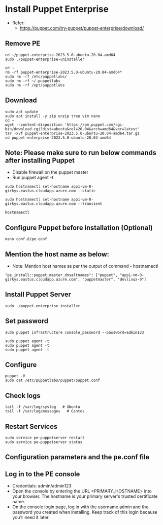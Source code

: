 # Install Puppet Enterprise

- Refer:
  - https://puppet.com/try-puppet/puppet-enterprise/download/

## Remove PE
```
cd ~/puppet-enterprise-2023.5.0-ubuntu-20.04-amd64
sudo ./puppet-enterprise-uninstaller
```

```
cd ~
rm -rf puppet-enterprise-2023.5.0-ubuntu-20.04-amd64*
sudo rm -rf /etc/puppetlabs/
sudo rm -rf ~/.puppetlabs
sudo rm -rf /opt/puppetlabs
```

## Download
```
sudo apt update
sudo apt install -y zip unzip tree vim nano
cd ~
wget --content-disposition 'https://pm.puppet.com/cgi-bin/download.cgi?dist=ubuntu&rel=20.04&arch=amd64&ver=latest'
tar -xvf puppet-enterprise-2023.5.0-ubuntu-20.04-amd64.tar.gz
cd puppet-enterprise-2023.5.0-ubuntu-20.04-amd64
```

## Note: Please make sure to run below commands after installing Puppet
  - Disable firewall on the puppet master
  - Run puppet agent -t


```
sudo hostnamectl set-hostname app1-vm-0-girkys.eastus.cloudapp.azure.com --static
```

```
sudo hostnamectl set-hostname app1-vm-0-girkys.eastus.cloudapp.azure.com --transient
```

```
hostnamectl
```

## Configure Puppet before installation (Optional)
```
nano conf.d/pe.conf
```

## Mention the host name as below:
- Note: Mention host names as per the output of command - hostnamectl
```
"pe_install::puppet_master_dnsaltnames": ["puppet", "app1-vm-0-girkys.eastus.cloudapp.azure.com", "puppetmaster", "devlinux-0"]
```

## Install Puppet Server
```
sudo ./puppet-enterprise-installer
```

## Set password
```
sudo puppet infrastructure console_password --password=admin123
```


```
sudo puppet agent -t
sudo puppet agent -t
sudo puppet agent -t
```


## Configure
```
puppet -V
sudo cat /etc/puppetlabs/puppet/puppet.conf
```

## Check logs
```
tail -f /var/log/syslog   # Ubuntu
tail -f /var/log/messages   # Centos
```

## Restart Services
```
sudo service pe-puppetserver restart
sudo service pe-puppetserver status
```

## Configuration parameters and the pe.conf file

## Log in to the PE console
- Credentials: admin/admin123
- Open the console by entering the URL <PRIMARY_HOSTNAME> into your browser. The hostname is your primary server's trusted certificate name.
- On the console login page, log in with the username admin and the password you created when installing. Keep track of this login because you'll need it later.
